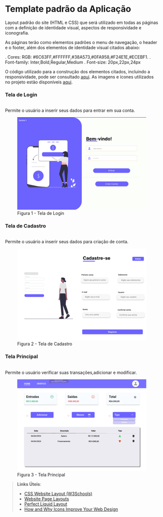# Template padrão da Aplicação

Layout padrão do site (HTML e CSS) que será utilizado em todas as páginas com a definição de identidade visual, aspectos de responsividade e iconografia.

As páginas terão como elementos padrões o menu de navegação, o header e o footer, além dos elementos de identidade visual citados abaixo:

. Cores: RGB: #6C63FF,#FFFFFF,#38A573,#0FA958,#F24E1E,#ECEBF1.
. Font-family: Inter,Bold,Regular,Medium
. Font-size: 20px,22px,24px
    
O código utilizado para a construção dos elementos citados, incluindo a responsividade, pode ser consultado <a href="https://github.com/ICEI-PUC-Minas-PMV-ADS/pmv-ads-2024-1-e1-proj-web-t10-pmv-ads-2024-1-e1-proj-financeiro/tree/main/codigo-fonte">aqui</a>. As imagens e ícones utilizados no projeto estão disponíveis <a href="https://github.com/ICEI-PUC-Minas-PMV-ADS/pmv-ads-2024-1-e1-proj-web-t10-pmv-ads-2024-1-e1-proj-financeiro/tree/main/documentos/img">aqui</a>.

 <h3>Tela de Login</h3>

<br>Permite o usuário a inserir seus dados para entrar em sua conta.<br>

<figure> 
  <img src="https://github.com/ICEI-PUC-Minas-PMV-ADS/pmv-ads-2024-1-e1-proj-web-t10-pmv-ads-2024-1-e1-proj-financeiro/blob/main/documentos/img/Tela_login2.png">
  <figcaption> Figura 1 - Tela de Login
</figure> 

 <h3>Tela de Cadastro</h3>

<br>Permite o usuário a inserir seus dados para criação de conta.<br>

<figure> 
  <img src="https://github.com/ICEI-PUC-Minas-PMV-ADS/pmv-ads-2024-1-e1-proj-web-t10-pmv-ads-2024-1-e1-proj-financeiro/blob/main/documentos/img/Tela_cadastro2.png">
  <figcaption> Figura 2 - Tela de Cadastro
</figure> 

 <h3>Tela Principal</h3>

<br>Permite o usuário verificar suas transações,adicionar e modificar.<br>

<figure> 
  <img src="https://github.com/ICEI-PUC-Minas-PMV-ADS/pmv-ads-2024-1-e1-proj-web-t10-pmv-ads-2024-1-e1-proj-financeiro/blob/main/documentos/img/Tela_principal2.png">
  <figcaption> Figura 3 - Tela Principal
</figure> 

            

> **Links Úteis**:
>
> - [CSS Website Layout (W3Schools)](https://www.w3schools.com/css/css_website_layout.asp)
> - [Website Page Layouts](http://www.cellbiol.com/bioinformatics_web_development/chapter-3-your-first-web-page-learning-html-and-css/website-page-layouts/)
> - [Perfect Liquid Layout](https://matthewjamestaylor.com/perfect-liquid-layouts)
> - [How and Why Icons Improve Your Web Design](https://usabilla.com/blog/how-and-why-icons-improve-you-web-design/)
